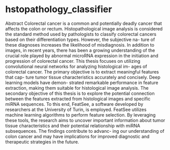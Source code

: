 # hstopathology_classifier

Abstract
Colorectal cancer is a common and potentially deadly cancer that affects the colon or rectum.
Histopathological image analysis is considered the standard method used by pathologists to
classify colorectal cancers based on their differentiation types. However, the subjective na-
ture of these diagnoses increases the likelihood of misdiagnosis. In addition to images, in
recent years, there has been a growing understanding of the crucial role played by abnormal
microRNA expression in the initiation and progression of colorectal cancer.
This thesis focuses on utilizing convolutional neural networks for analyzing histological im-
ages of colorectal cancer. The primary objective is to extract meaningful features that cap-
ture tumor tissue characteristics accurately and concisely. Deep learning models have demon-
strated remarkable performance in feature extraction, making them suitable for histological
image analysis. The secondary objective of this thesis is to explore the potential connection
between the features extracted from histological images and specific miRNA sequences. To
this end, FeatSee, a software developed by researchers at the University of Turin, is employed.
FeatSee utilizes machine learning algorithms to perform feature selection. By leveraging these
tools, the research aims to uncover important information about tumor tissue characteristics
and their potential relationship with miRNA subsequences. The findings contribute to advanc-
ing our understanding of colon cancer and may have implications for improved diagnostic and
therapeutic strategies in the future.
